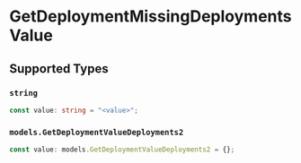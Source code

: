 # GetDeploymentMissingDeploymentsValue


## Supported Types

### `string`

```typescript
const value: string = "<value>";
```

### `models.GetDeploymentValueDeployments2`

```typescript
const value: models.GetDeploymentValueDeployments2 = {};
```

